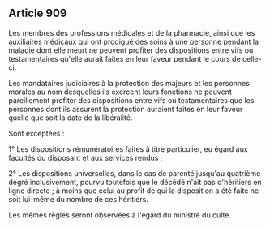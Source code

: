 Article 909
----
Les membres des professions médicales et de la pharmacie, ainsi que les
auxiliaires médicaux qui ont prodigué des soins à une personne pendant la
maladie dont elle meurt ne peuvent profiter des dispositions entre vifs ou
testamentaires qu'elle aurait faites en leur faveur pendant le cours de
celle-ci.

Les mandataires judiciaires à la protection des majeurs et les personnes morales
au nom desquelles ils exercent leurs fonctions ne peuvent pareillement profiter
des dispositions entre vifs ou testamentaires que les personnes dont ils
assurent la protection auraient faites en leur faveur quelle que soit la date de
la libéralité.

Sont exceptées :

1° Les dispositions rémunératoires faites à titre particulier, eu égard aux
facultés du disposant et aux services rendus ;

2° Les dispositions universelles, dans le cas de parenté jusqu'au quatrième
degré inclusivement, pourvu toutefois que le décédé n'ait pas d'héritiers en
ligne directe ; à moins que celui au profit de qui la disposition a été faite ne
soit lui-même du nombre de ces héritiers.

Les mêmes règles seront observées à l'égard du ministre du culte.
